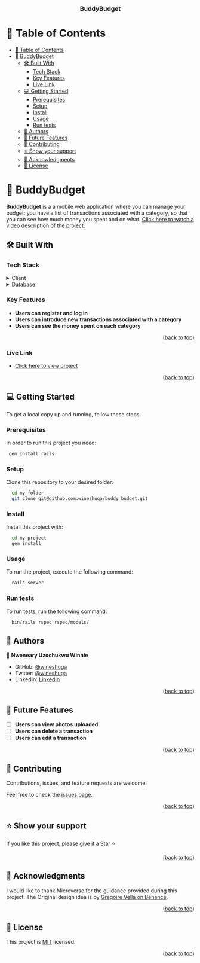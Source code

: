 <a name="readme-top"></a>

<div align="center">
  <br/>
  <h3><b>BuddyBudget</b></h3>

</div>

# 📗 Table of Contents

- [📗 Table of Contents](#-table-of-contents)
- [📖 BuddyBudget ](#-buddybudget-)
  - [🛠 Built With ](#-built-with-)
    - [Tech Stack ](#tech-stack-)
    - [Key Features ](#key-features-)
    - [Live Link ](#live-link-)
  - [💻 Getting Started ](#-getting-started-)
    - [Prerequisites](#prerequisites)
    - [Setup](#setup)
    - [Install](#install)
    - [Usage](#usage)
    - [Run tests](#run-tests)
  - [👥 Authors ](#-authors-)
  - [🔭 Future Features ](#-future-features-)
  - [🤝 Contributing ](#-contributing-)
  - [⭐️ Show your support ](#️-show-your-support-)
  - [🙏 Acknowledgments ](#-acknowledgments-)
  - [📝 License ](#-license-)


# 📖 BuddyBudget <a name="about-project"></a>

**BuddyBudget** is a a mobile web application where you can manage your budget: you have a list of transactions associated with a category, so that you can see how much money you spent and on what.
[Click here to watch a video description of the project.](https://www.loom.com/share/760fc775d54640229856ebfa40607faa?sid=2d61c5ea-e91a-40fe-81bf-22cf338f335b)

## 🛠 Built With <a name="built-with"></a>

### Tech Stack <a name="tech-stack"></a>

<details>
  <summary>Client</summary>
  <ul>
    <li><a href="https://guides.rubyonrails.org/">Ruby on Rails</a></li>
  </ul>
</details>

<details>
<summary>Database</summary>
  <ul>
    <li><a href="https://www.postgresql.org/">PostgreSQL</a></li>
  </ul>
</details>

### Key Features <a name="key-features"></a>

- **Users can register and log in**
- **Users can introduce new transactions associated with a category**
- **Users can see the money spent on each category**

<p align="right">(<a href="#readme-top">back to top</a>)</p>

### Live Link <a name="key-features"></a>

- [Click here to view project](https://buddybudget.onrender.com/)

<p align="right">(<a href="#readme-top">back to top</a>)</p>

## 💻 Getting Started <a name="getting-started"></a>

To get a local copy up and running, follow these steps.

### Prerequisites

In order to run this project you need:

```sh
 gem install rails
```

### Setup

Clone this repository to your desired folder:

```sh
  cd my-folder
  git clone git@github.com:wineshuga/buddy_budget.git
```

### Install

Install this project with:

```sh
  cd my-project
  gem install
```

### Usage

To run the project, execute the following command:

```sh
  rails server
```

### Run tests

To run tests, run the following command:

```sh
  bin/rails rspec rspec/models/
```

## 👥 Authors <a name="authors"></a>

👤 **Nweneary Uzochukwu Winnie**

- GitHub: [@wineshuga](https://github.com/wineshuga)
- Twitter: [@wineshuga](https://twitter.com/wineshuga)
- LinkedIn: [LinkedIn](https://linkedin.com/in/wineshuga)
  
<p align="right">(<a href="#readme-top">back to top</a>)</p>

## 🔭 Future Features <a name="future-features"></a>

- [ ] **Users can view photos uploaded**
- [ ] **Users can delete a transaction**
- [ ] **Users can edit a transaction**

<p align="right">(<a href="#readme-top">back to top</a>)</p>

## 🤝 Contributing <a name="contributing"></a>

Contributions, issues, and feature requests are welcome!

Feel free to check the [issues page](https://github.com/wineshuga/buddy_budget/issues/).

<p align="right">(<a href="#readme-top">back to top</a>)</p>

## ⭐️ Show your support <a name="support"></a>

If you like this project, please give it a Star ⭐️

<p align="right">(<a href="#readme-top">back to top</a>)</p>

## 🙏 Acknowledgments <a name="acknowledgements"></a>

I would like to thank Microverse for the guidance provided during this project. The Original design idea is by [Gregoire Vella on Behance](https://www.behance.net/gregoirevella).

<p align="right">(<a href="#readme-top">back to top</a>)</p>

## 📝 License <a name="license"></a>

This project is [MIT](./MIT.md) licensed.

<p align="right">(<a href="#readme-top">back to top</a>)</p>
